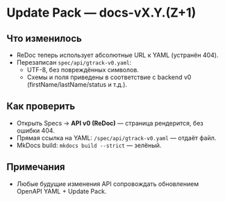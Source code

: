 # Update Pack — docs-vX.Y.(Z+1)

## Что изменилось
- ReDoc теперь использует абсолютные URL к YAML (устранён 404).
- Перезаписан `spec/api/gtrack-v0.yaml`:
  - UTF-8, без повреждённых символов.
  - Схемы и поля приведены в соответствие с backend v0 (firstName/lastName/status и т.д.).

## Как проверить
- Открыть Specs → **API v0 (ReDoc)** — страница рендерится, без ошибки 404.
- Прямая ссылка на YAML: `/spec/api/gtrack-v0.yaml` — отдаёт файл.
- MkDocs build: `mkdocs build --strict` — зелёный.

## Примечания
- Любые будущие изменения API сопровождать обновлением OpenAPI YAML + Update Pack.
